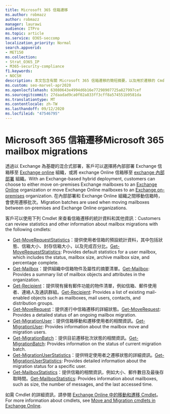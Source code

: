 ```yaml
---
title: Microsoft 365 信箱遷移
ms.author: robmazz
author: robmazz
manager: laurawi
audience: ITPro
ms.topic: article
ms.service: O365-seccomp
localization_priority: Normal
search.appverid:
- MET150
ms.collection:
- Strat_O365_IP
- M365-security-compliance
f1.keywords:
- NOCSH
description: 本文包含有關 Microsoft 365 信箱遷移的簡短摘要，以及用於遷移的 Cmdlet 清單。
ms.custom: seo-marvel-apr2020
ms.openlocfilehash: 63080643e4994d6b16e77298907725a827997cef
ms.sourcegitcommit: 27daadad9ca0f02a833ff3cff8a574551b9581da
ms.translationtype: MT
ms.contentlocale: zh-TW
ms.lasthandoff: 09/12/2020
ms.locfileid: "47546795"
---
```

# <a name="microsoft-365-mailbox-migrations"></a><span data-ttu-id="083c3-103">Microsoft 365 信箱遷移</span><span class="sxs-lookup"><span data-stu-id="083c3-103">Microsoft 365 mailbox migrations</span></span>

<span data-ttu-id="083c3-104">透過以 Exchange 為基礎的混合式部署，客戶可以選擇將內部部署 Exchange 信箱移至 [Exchange online](https://docs.microsoft.com/Exchange/exchange-online) 組織，或將 exchange Online 信箱移至 [exchange 內部部署](https://docs.microsoft.com/Exchange/exchange-server) 組織。</span><span class="sxs-lookup"><span data-stu-id="083c3-104">With an Exchange-based hybrid deployment, customers can choose to either move on-premises Exchange mailboxes to an [Exchange Online](https://docs.microsoft.com/Exchange/exchange-online) organization or move Exchange Online mailboxes to an [Exchange on-premises](https://docs.microsoft.com/Exchange/exchange-server) organization.</span></span> <span data-ttu-id="083c3-105">在內部部署和 Exchange Online 組織之間移動信箱時，會使用遷移批次。</span><span class="sxs-lookup"><span data-stu-id="083c3-105">Migration batches are used when moving mailboxes between on-premises and Exchange Online organizations.</span></span>

<span data-ttu-id="083c3-106">客戶可以使用下列 Cmdlet 來查看信箱遷移的統計資料和其他資訊：</span><span class="sxs-lookup"><span data-stu-id="083c3-106">Customers can review statistics and other information about mailbox migrations with the following cmdlets:</span></span>

- <span data-ttu-id="083c3-107">[Get-MoveRequestStatistics](https://docs.microsoft.com/powershell/module/exchange/get-moverequeststatistics)：提供使用者信箱的預設統計資料，其中包括狀態、信箱大小、封存信箱大小，以及完成百分比。</span><span class="sxs-lookup"><span data-stu-id="083c3-107">[Get-MoveRequestStatistics](https://docs.microsoft.com/powershell/module/exchange/get-moverequeststatistics): Provides default statistics for a user mailbox, which includes the status, mailbox size, archive mailbox size, and percentage complete.</span></span>
- <span data-ttu-id="083c3-108">[Get-Mailbox](https://docs.microsoft.com/powershell/module/exchange/mailboxes/Get-Mailbox
)：提供組織中信箱物件及屬性的摘要清單。</span><span class="sxs-lookup"><span data-stu-id="083c3-108">[Get-Mailbox](https://docs.microsoft.com/powershell/module/exchange/mailboxes/Get-Mailbox
): Provides a summary list of mailbox objects and attributes in the organization.</span></span>
- <span data-ttu-id="083c3-109">[Get-Recipient](https://docs.microsoft.com/powershell/module/exchange/get-recipient)：提供現有擁有郵件功能的物件清單，例如信箱、郵件使用者、連絡人及通訊群組。</span><span class="sxs-lookup"><span data-stu-id="083c3-109">[Get-Recipient](https://docs.microsoft.com/powershell/module/exchange/get-recipient): Provides a list of existing mail-enabled objects such as mailboxes, mail users, contacts, and distribution groups.</span></span>
- <span data-ttu-id="083c3-110">[Get-MoveRequest](https://docs.microsoft.com/powershell/module/exchange/get-moverequest)：提供進行中信箱遷移的詳細狀態。</span><span class="sxs-lookup"><span data-stu-id="083c3-110">[Get-MoveRequest](https://docs.microsoft.com/powershell/module/exchange/get-moverequest): Provides a detailed status of an ongoing mailbox migration.</span></span>
- <span data-ttu-id="083c3-111">[Get-MigrationUser](https://docs.microsoft.com/powershell/module/exchange/get-migrationuser)：提供信箱移動和遷移使用者的相關資訊。</span><span class="sxs-lookup"><span data-stu-id="083c3-111">[Get-MigrationUser](https://docs.microsoft.com/powershell/module/exchange/get-migrationuser): Provides information about the mailbox move and migration users.</span></span>
- <span data-ttu-id="083c3-112">[Get-MigrationBatch](https://docs.microsoft.com/powershell/module/exchange/get-migrationbatch)：提供目前遷移批次狀態的相關資訊。</span><span class="sxs-lookup"><span data-stu-id="083c3-112">[Get-MigrationBatch](https://docs.microsoft.com/powershell/module/exchange/get-migrationbatch): Provides information on the status of current migration batch.</span></span>
- <span data-ttu-id="083c3-113">[Get-MigrationUserStatistics](https://docs.microsoft.com/powershell/module/exchange/get-migrationuserstatistics)：提供特定使用者之遷移狀態的詳細資訊。</span><span class="sxs-lookup"><span data-stu-id="083c3-113">[Get-MigrationUserStatistics](https://docs.microsoft.com/powershell/module/exchange/get-migrationuserstatistics): Provides detailed information about the migration status for a specific user.</span></span>
- <span data-ttu-id="083c3-114">[Get-MailboxStatistics](https://docs.microsoft.com/powershell/module/exchange/get-mailboxstatistics)：提供信箱的相關資訊，例如大小、郵件數目及最後存取時間。</span><span class="sxs-lookup"><span data-stu-id="083c3-114">[Get-MailboxStatistics](https://docs.microsoft.com/powershell/module/exchange/get-mailboxstatistics): Provides information about mailboxes, such as size, the number of messages, and the last accessed time.</span></span>

<span data-ttu-id="083c3-115">如需 Cmdlet 的詳細資訊，請參閱 [Exchange Online 中的移動和遷移 Cmdlet](https://docs.microsoft.com/powershell/exchange/exchange-online-powershell)。</span><span class="sxs-lookup"><span data-stu-id="083c3-115">For more information about cmdlets, see [Move and Migration cmdlets in Exchange Online](https://docs.microsoft.com/powershell/exchange/exchange-online-powershell).</span></span>

